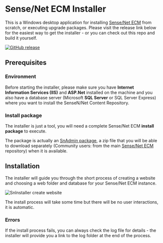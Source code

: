 # Sense/Net ECM Installer
This is a Windows desktop application for installing [Sense/Net ECM](https://github.com/SenseNet/sensenet) from scratch, or executing upgrade packages. Please visit the release link below for the easiest way to get the installer - or you can check out this repo and build it yourself.

[![GitHub release](https://img.shields.io/github/release/sensenet/sn-installer.png)](https://github.com/SenseNet/sn-installer/releases)

## Prerequisites

### Environment

Before starting the installer, please make sure you have **Internet Information Services (IIS)** and **ASP.Net** installed on the machine and you also have a database server (Microsoft **SQL Server** or SQL Server Express) where you want to install the SenseN/Net Content Repository.

### Install package

The installer is just a tool, you will need a complete Sense/Net ECM **install package** to execute. 

The package is actually an [SnAdmin package](https://github.com/SenseNet/sn-admin), a zip file that you will be able to download separately (Community users: from the main [Sense/Net ECM](https://github.com/SenseNet/sensenet) repository) when it is available.

## Installation

The installer will guide you through the short process of creating a website and choosing a web folder and database for your Sense/Net ECM instance.

![SnInstaller create website](http://wiki.sensenet.com/images/1/1c/Sninstaller-iis.PNG "SnInstaller create website")

The install process will take some time but there will be no user interactions, it is automatic.

### Errors
If the install process fails, you can always check the log file for details - the installer will provide you a link to the log folder at the end of the process.
